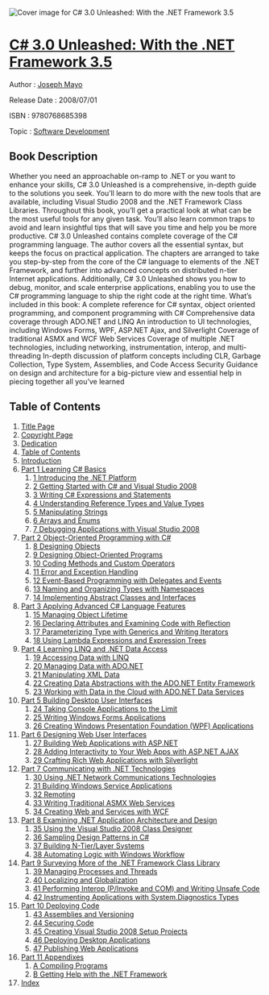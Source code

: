 ![Cover image for C# 3.0 Unleashed: With the .NET Framework 3.5](https://imgdetail.ebookreading.net/cover/cover/software_development/EB9780768685398.jpg)

[C# 3.0 Unleashed: With the .NET Framework 3.5](https://ebookreading.net/view/book/C%23+3.0+Unleashed%3A+With+the+.NET+Framework+3.5-EB9780768685398_1.html "C# 3.0 Unleashed: With the .NET Framework 3.5")
====================================================================================================================

Author : [Joseph Mayo](https://ebookreading.net/search/author/Joseph+Mayo)

Release Date : 2008/07/01

ISBN : 9780768685398

Topic : [Software Development](https://ebookreading.net/search/category/software-development)

Book Description
-----------------

Whether you need an approachable on-ramp to .NET or you want to enhance your skills, C# 3.0 Unleashed is a comprehensive, in-depth guide to the solutions you seek. You’ll learn to do more with the new tools that are available, including Visual Studio 2008 and the .NET Framework Class Libraries. Throughout this book, you’ll get a practical look at what can be the most useful tools for any given task. You’ll also learn common traps to avoid and learn insightful tips that will save you time and help you be more productive.
C# 3.0 Unleashed contains complete coverage of the C# programming language. The author covers all the essential syntax, but keeps the focus on practical application. The chapters are arranged to take you step-by-step from the core of the C# language to elements of the .NET Framework, and further into advanced concepts on distributed n-tier Internet applications. Additionally, C# 3.0 Unleashed shows you how to debug, monitor, and scale enterprise applications, enabling you to use the C# programming language to ship the right code at the right time.
What’s included in this book:
A complete reference for C# syntax, object oriented programming, and component programming with C#
Comprehensive data coverage through ADO.NET and LINQ
An introduction to UI technologies, including Windows Forms, WPF, ASP.NET Ajax, and Silverlight
Coverage of traditional ASMX and WCF Web Services
Coverage of multiple .NET technologies, including networking, instrumentation, interop, and multi-threading
In-depth discussion of platform concepts including CLR, Garbage Collection, Type System, Assemblies, and Code Access Security
Guidance on design and architecture for a big-picture view and essential help in piecing together all you’ve learned
              
Table of Contents
-----------------

1. [Title Page](https://ebookreading.net/view/book/C%23+3.0+Unleashed%3A+With+the+.NET+Framework+3.5-EB9780768685398_2.html#title)
1. [Copyright Page](https://ebookreading.net/view/book/C%23+3.0+Unleashed%3A+With+the+.NET+Framework+3.5-EB9780768685398_2.html#copy)
1. [Dedication](https://ebookreading.net/view/book/C%23+3.0+Unleashed%3A+With+the+.NET+Framework+3.5-EB9780768685398_2.html#ded)
1. [Table of Contents](https://ebookreading.net/view/book/C%23+3.0+Unleashed%3A+With+the+.NET+Framework+3.5-EB9780768685398_2.html#toc1)
1. [Introduction](https://ebookreading.net/view/book/C%23+3.0+Unleashed%3A+With+the+.NET+Framework+3.5-EB9780768685398_2.html#int)
1. [Part 1 Learning C# Basics](https://ebookreading.net/view/book/C%23+3.0+Unleashed%3A+With+the+.NET+Framework+3.5-EB9780768685398_3.html#part1)
    1. [1 Introducing the .NET Platform](https://ebookreading.net/view/book/C%23+3.0+Unleashed%3A+With+the+.NET+Framework+3.5-EB9780768685398_4.html#ch1)
    1. [2 Getting Started with C# and Visual Studio 2008](https://ebookreading.net/view/book/C%23+3.0+Unleashed%3A+With+the+.NET+Framework+3.5-EB9780768685398_5.html#ch2)
    1. [3 Writing C# Expressions and Statements](https://ebookreading.net/view/book/C%23+3.0+Unleashed%3A+With+the+.NET+Framework+3.5-EB9780768685398_6.html#ch3)
    1. [4 Understanding Reference Types and Value Types](https://ebookreading.net/view/book/C%23+3.0+Unleashed%3A+With+the+.NET+Framework+3.5-EB9780768685398_7.html#ch4)
    1. [5 Manipulating Strings](https://ebookreading.net/view/book/C%23+3.0+Unleashed%3A+With+the+.NET+Framework+3.5-EB9780768685398_8.html#ch5)
    1. [6 Arrays and Enums](https://ebookreading.net/view/book/C%23+3.0+Unleashed%3A+With+the+.NET+Framework+3.5-EB9780768685398_9.html#ch6)
    1. [7 Debugging Applications with Visual Studio 2008](https://ebookreading.net/view/book/C%23+3.0+Unleashed%3A+With+the+.NET+Framework+3.5-EB9780768685398_10.html#ch7)
1. [Part 2 Object-Oriented Programming with C#](https://ebookreading.net/view/book/C%23+3.0+Unleashed%3A+With+the+.NET+Framework+3.5-EB9780768685398_11.html#part2)
    1. [8 Designing Objects](https://ebookreading.net/view/book/C%23+3.0+Unleashed%3A+With+the+.NET+Framework+3.5-EB9780768685398_12.html#ch8)
    1. [9 Designing Object-Oriented Programs](https://ebookreading.net/view/book/C%23+3.0+Unleashed%3A+With+the+.NET+Framework+3.5-EB9780768685398_13.html#ch9)
    1. [10 Coding Methods and Custom Operators](https://ebookreading.net/view/book/C%23+3.0+Unleashed%3A+With+the+.NET+Framework+3.5-EB9780768685398_14.html#ch10)
    1. [11 Error and Exception Handling](https://ebookreading.net/view/book/C%23+3.0+Unleashed%3A+With+the+.NET+Framework+3.5-EB9780768685398_15.html#ch11)
    1. [12 Event-Based Programming with Delegates and Events](https://ebookreading.net/view/book/C%23+3.0+Unleashed%3A+With+the+.NET+Framework+3.5-EB9780768685398_16.html#ch12)
    1. [13 Naming and Organizing Types with Namespaces](https://ebookreading.net/view/book/C%23+3.0+Unleashed%3A+With+the+.NET+Framework+3.5-EB9780768685398_17.html#ch13)
    1. [14 Implementing Abstract Classes and Interfaces](https://ebookreading.net/view/book/C%23+3.0+Unleashed%3A+With+the+.NET+Framework+3.5-EB9780768685398_18.html#ch14)
1. [Part 3 Applying Advanced C# Language Features](https://ebookreading.net/view/book/C%23+3.0+Unleashed%3A+With+the+.NET+Framework+3.5-EB9780768685398_19.html#part3)
    1. [15 Managing Object Lifetime](https://ebookreading.net/view/book/C%23+3.0+Unleashed%3A+With+the+.NET+Framework+3.5-EB9780768685398_20.html#ch15)
    1. [16 Declaring Attributes and Examining Code with Reflection](https://ebookreading.net/view/book/C%23+3.0+Unleashed%3A+With+the+.NET+Framework+3.5-EB9780768685398_21.html#ch16)
    1. [17 Parameterizing Type with Generics and Writing Iterators](https://ebookreading.net/view/book/C%23+3.0+Unleashed%3A+With+the+.NET+Framework+3.5-EB9780768685398_22.html#ch17)
    1. [18 Using Lambda Expressions and Expression Trees](https://ebookreading.net/view/book/C%23+3.0+Unleashed%3A+With+the+.NET+Framework+3.5-EB9780768685398_23.html#ch18)
1. [Part 4 Learning LINQ and .NET Data Access](https://ebookreading.net/view/book/C%23+3.0+Unleashed%3A+With+the+.NET+Framework+3.5-EB9780768685398_24.html#part4)
    1. [19 Accessing Data with LINQ](https://ebookreading.net/view/book/C%23+3.0+Unleashed%3A+With+the+.NET+Framework+3.5-EB9780768685398_25.html#ch19)
    1. [20 Managing Data with ADO.NET](https://ebookreading.net/view/book/C%23+3.0+Unleashed%3A+With+the+.NET+Framework+3.5-EB9780768685398_26.html#ch20)
    1. [21 Manipulating XML Data](https://ebookreading.net/view/book/C%23+3.0+Unleashed%3A+With+the+.NET+Framework+3.5-EB9780768685398_27.html#ch21)
    1. [22 Creating Data Abstractions with the ADO.NET Entity Framework](https://ebookreading.net/view/book/C%23+3.0+Unleashed%3A+With+the+.NET+Framework+3.5-EB9780768685398_28.html#ch22)
    1. [23 Working with Data in the Cloud with ADO.NET Data Services](https://ebookreading.net/view/book/C%23+3.0+Unleashed%3A+With+the+.NET+Framework+3.5-EB9780768685398_29.html#ch23)
1. [Part 5 Building Desktop User Interfaces](https://ebookreading.net/view/book/C%23+3.0+Unleashed%3A+With+the+.NET+Framework+3.5-EB9780768685398_30.html#part5)
    1. [24 Taking Console Applications to the Limit](https://ebookreading.net/view/book/C%23+3.0+Unleashed%3A+With+the+.NET+Framework+3.5-EB9780768685398_31.html#ch24)
    1. [25 Writing Windows Forms Applications](https://ebookreading.net/view/book/C%23+3.0+Unleashed%3A+With+the+.NET+Framework+3.5-EB9780768685398_32.html#ch25)
    1. [26 Creating Windows Presentation Foundation (WPF) Applications](https://ebookreading.net/view/book/C%23+3.0+Unleashed%3A+With+the+.NET+Framework+3.5-EB9780768685398_33.html#ch26)
1. [Part 6 Designing Web User Interfaces](https://ebookreading.net/view/book/C%23+3.0+Unleashed%3A+With+the+.NET+Framework+3.5-EB9780768685398_34.html#part6)
    1. [27 Building Web Applications with ASP.NET](https://ebookreading.net/view/book/C%23+3.0+Unleashed%3A+With+the+.NET+Framework+3.5-EB9780768685398_35.html#ch27)
    1. [28 Adding Interactivity to Your Web Apps with ASP.NET AJAX](https://ebookreading.net/view/book/C%23+3.0+Unleashed%3A+With+the+.NET+Framework+3.5-EB9780768685398_36.html#ch28)
    1. [29 Crafting Rich Web Applications with Silverlight](https://ebookreading.net/view/book/C%23+3.0+Unleashed%3A+With+the+.NET+Framework+3.5-EB9780768685398_37.html#ch29)
1. [Part 7 Communicating with .NET Technologies](https://ebookreading.net/view/book/C%23+3.0+Unleashed%3A+With+the+.NET+Framework+3.5-EB9780768685398_38.html#part7)
    1. [30 Using .NET Network Communications Technologies](https://ebookreading.net/view/book/C%23+3.0+Unleashed%3A+With+the+.NET+Framework+3.5-EB9780768685398_39.html#ch30)
    1. [31 Building Windows Service Applications](https://ebookreading.net/view/book/C%23+3.0+Unleashed%3A+With+the+.NET+Framework+3.5-EB9780768685398_40.html#ch31)
    1. [32 Remoting](https://ebookreading.net/view/book/C%23+3.0+Unleashed%3A+With+the+.NET+Framework+3.5-EB9780768685398_41.html#ch32)
    1. [33 Writing Traditional ASMX Web Services](https://ebookreading.net/view/book/C%23+3.0+Unleashed%3A+With+the+.NET+Framework+3.5-EB9780768685398_42.html#ch33)
    1. [34 Creating Web and Services with WCF](https://ebookreading.net/view/book/C%23+3.0+Unleashed%3A+With+the+.NET+Framework+3.5-EB9780768685398_43.html#ch34)
1. [Part 8 Examining .NET Application Architecture and Design](https://ebookreading.net/view/book/C%23+3.0+Unleashed%3A+With+the+.NET+Framework+3.5-EB9780768685398_44.html#part8)
    1. [35 Using the Visual Studio 2008 Class Designer](https://ebookreading.net/view/book/C%23+3.0+Unleashed%3A+With+the+.NET+Framework+3.5-EB9780768685398_45.html#ch35)
    1. [36 Sampling Design Patterns in C#](https://ebookreading.net/view/book/C%23+3.0+Unleashed%3A+With+the+.NET+Framework+3.5-EB9780768685398_46.html#ch36)
    1. [37 Building N-Tier/Layer Systems](https://ebookreading.net/view/book/C%23+3.0+Unleashed%3A+With+the+.NET+Framework+3.5-EB9780768685398_47.html#ch37)
    1. [38 Automating Logic with Windows Workflow](https://ebookreading.net/view/book/C%23+3.0+Unleashed%3A+With+the+.NET+Framework+3.5-EB9780768685398_48.html#ch38)
1. [Part 9 Surveying More of the .NET Framework Class Library](https://ebookreading.net/view/book/C%23+3.0+Unleashed%3A+With+the+.NET+Framework+3.5-EB9780768685398_49.html#part9)
    1. [39 Managing Processes and Threads](https://ebookreading.net/view/book/C%23+3.0+Unleashed%3A+With+the+.NET+Framework+3.5-EB9780768685398_50.html#ch39)
    1. [40 Localizing and Globalization](https://ebookreading.net/view/book/C%23+3.0+Unleashed%3A+With+the+.NET+Framework+3.5-EB9780768685398_51.html#ch40)
    1. [41 Performing Interop (P/Invoke and COM) and Writing Unsafe Code](https://ebookreading.net/view/book/C%23+3.0+Unleashed%3A+With+the+.NET+Framework+3.5-EB9780768685398_52.html#ch41)
    1. [42 Instrumenting Applications with System.Diagnostics Types](https://ebookreading.net/view/book/C%23+3.0+Unleashed%3A+With+the+.NET+Framework+3.5-EB9780768685398_53.html#ch42)
1. [Part 10 Deploying Code](https://ebookreading.net/view/book/C%23+3.0+Unleashed%3A+With+the+.NET+Framework+3.5-EB9780768685398_54.html#part10)
    1. [43 Assemblies and Versioning](https://ebookreading.net/view/book/C%23+3.0+Unleashed%3A+With+the+.NET+Framework+3.5-EB9780768685398_55.html#ch43)
    1. [44 Securing Code](https://ebookreading.net/view/book/C%23+3.0+Unleashed%3A+With+the+.NET+Framework+3.5-EB9780768685398_56.html#ch44)
    1. [45 Creating Visual Studio 2008 Setup Projects](https://ebookreading.net/view/book/C%23+3.0+Unleashed%3A+With+the+.NET+Framework+3.5-EB9780768685398_57.html#ch45)
    1. [46 Deploying Desktop Applications](https://ebookreading.net/view/book/C%23+3.0+Unleashed%3A+With+the+.NET+Framework+3.5-EB9780768685398_58.html#ch46)
    1. [47 Publishing Web Applications](https://ebookreading.net/view/book/C%23+3.0+Unleashed%3A+With+the+.NET+Framework+3.5-EB9780768685398_59.html#ch47)
1. [Part 11 Appendixes](https://ebookreading.net/view/book/C%23+3.0+Unleashed%3A+With+the+.NET+Framework+3.5-EB9780768685398_60.html#part11)
    1. [A Compiling Programs](https://ebookreading.net/view/book/C%23+3.0+Unleashed%3A+With+the+.NET+Framework+3.5-EB9780768685398_61.html#app1)
    1. [B Getting Help with the .NET Framework](https://ebookreading.net/view/book/C%23+3.0+Unleashed%3A+With+the+.NET+Framework+3.5-EB9780768685398_62.html#app2)
1. [Index](https://ebookreading.net/view/book/C%23+3.0+Unleashed%3A+With+the+.NET+Framework+3.5-EB9780768685398_63.html#index)

